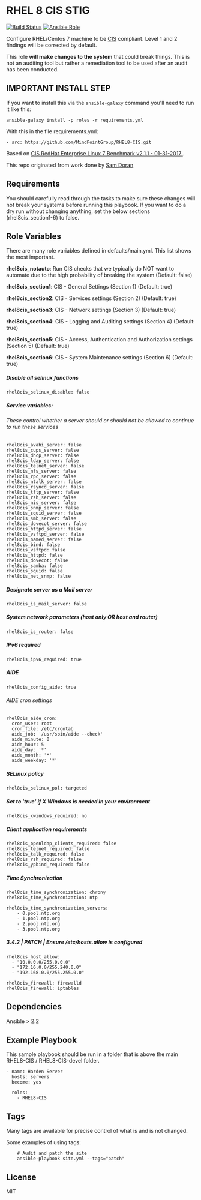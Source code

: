 RHEL 8 CIS STIG
================

[![Build Status](https://travis-ci.org/MindPointGroup/RHEL8-CIS.svg?branch=devel)](https://travis-ci.org/MindPointGroup/RHEL8-CIS)
[![Ansible Role](https://img.shields.io/ansible/role/16089.svg)](https://galaxy.ansible.com/MindPointGroup/RHEL8-CIS/)

Configure RHEL/Centos 7 machine to be [CIS](https://www.cisecurity.org/cis-benchmarks/) compliant. Level 1 and 2 findings will be corrected by default.

This role **will make changes to the system** that could break things. This is not an auditing tool but rather a remediation tool to be used after an audit has been conducted.

## IMPORTANT INSTALL STEP

If you want to install this via the `ansible-galaxy` command you'll need to run it like this:

`ansible-galaxy install -p roles -r requirements.yml`

With this in the file requirements.yml:

```
- src: https://github.com/MindPointGroup/RHEL8-CIS.git
```

Based on [CIS RedHat Enterprise Linux 7 Benchmark v2.1.1 - 01-31-2017 ](https://community.cisecurity.org/collab/public/index.php).

This repo originated from work done by [Sam Doran](https://github.com/samdoran/ansible-role-stig)

Requirements
------------

You should carefully read through the tasks to make sure these changes will not break your systems before running this playbook.
If you want to do a dry run without changing anything, set the below sections (rhel8cis_section1-6) to false. 

Role Variables
--------------
There are many role variables defined in defaults/main.yml. This list shows the most important.

**rhel8cis_notauto**: Run CIS checks that we typically do NOT want to automate due to the high probability of breaking the system (Default: false)

**rhel8cis_section1**: CIS - General Settings (Section 1) (Default: true)

**rhel8cis_section2**: CIS - Services settings (Section 2) (Default: true)

**rhel8cis_section3**: CIS - Network settings (Section 3) (Default: true)

**rhel8cis_section4**: CIS - Logging and Auditing settings (Section 4) (Default: true)

**rhel8cis_section5**: CIS - Access, Authentication and Authorization settings (Section 5) (Default: true)

**rhel8cis_section6**: CIS - System Maintenance settings (Section 6) (Default: true)  

##### Disable all selinux functions
`rhel8cis_selinux_disable: false`

##### Service variables:
###### These control whether a server should or should not be allowed to continue to run these services

```
rhel8cis_avahi_server: false  
rhel8cis_cups_server: false  
rhel8cis_dhcp_server: false  
rhel8cis_ldap_server: false  
rhel8cis_telnet_server: false  
rhel8cis_nfs_server: false  
rhel8cis_rpc_server: false  
rhel8cis_ntalk_server: false  
rhel8cis_rsyncd_server: false  
rhel8cis_tftp_server: false  
rhel8cis_rsh_server: false  
rhel8cis_nis_server: false  
rhel8cis_snmp_server: false  
rhel8cis_squid_server: false  
rhel8cis_smb_server: false  
rhel8cis_dovecot_server: false  
rhel8cis_httpd_server: false  
rhel8cis_vsftpd_server: false  
rhel8cis_named_server: false  
rhel8cis_bind: false  
rhel8cis_vsftpd: false  
rhel8cis_httpd: false  
rhel8cis_dovecot: false  
rhel8cis_samba: false  
rhel8cis_squid: false  
rhel8cis_net_snmp: false  
```  

##### Designate server as a Mail server
`rhel8cis_is_mail_server: false`


##### System network parameters (host only OR host and router)
`rhel8cis_is_router: false`  


##### IPv6 required
`rhel8cis_ipv6_required: true`  


##### AIDE
`rhel8cis_config_aide: true`

###### AIDE cron settings
```
rhel8cis_aide_cron:
  cron_user: root
  cron_file: /etc/crontab
  aide_job: '/usr/sbin/aide --check'
  aide_minute: 0
  aide_hour: 5
  aide_day: '*'
  aide_month: '*'
  aide_weekday: '*'  
```

##### SELinux policy
`rhel8cis_selinux_pol: targeted` 


##### Set to 'true' if X Windows is needed in your environment
`rhel8cis_xwindows_required: no` 


##### Client application requirements
```
rhel8cis_openldap_clients_required: false 
rhel8cis_telnet_required: false 
rhel8cis_talk_required: false  
rhel8cis_rsh_required: false 
rhel8cis_ypbind_required: false 
```

##### Time Synchronization
```
rhel8cis_time_synchronization: chrony
rhel8cis_time_Synchronization: ntp

rhel8cis_time_synchronization_servers:
    - 0.pool.ntp.org
    - 1.pool.ntp.org
    - 2.pool.ntp.org
    - 3.pool.ntp.org  
```  
  
##### 3.4.2 | PATCH | Ensure /etc/hosts.allow is configured
```
rhel8cis_host_allow:
  - "10.0.0.0/255.0.0.0"  
  - "172.16.0.0/255.240.0.0"  
  - "192.168.0.0/255.255.0.0"    
```  

```
rhel8cis_firewall: firewalld
rhel8cis_firewall: iptables
``` 
  

Dependencies
------------

Ansible > 2.2

Example Playbook
-------------------------

This sample playbook should be run in a folder that is above the main RHEL8-CIS / RHEL8-CIS-devel folder.

```
- name: Harden Server
  hosts: servers
  become: yes

  roles:
    - RHEL8-CIS
```

Tags
----
Many tags are available for precise control of what is and is not changed.

Some examples of using tags:

```
    # Audit and patch the site
    ansible-playbook site.yml --tags="patch"
```

License
-------

MIT
